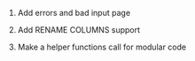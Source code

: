 1) Add errors and bad input page

2) Add RENAME COLUMNS support

3) Make a helper functions call for modular code
